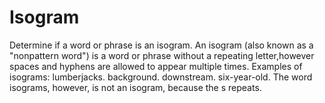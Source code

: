 # Isogram

Determine if a word or phrase is an isogram.
An isogram (also known as a "nonpattern word") is a word or phrase without a repeating
letter,however spaces and hyphens are allowed to appear multiple times.
Examples of isograms: 
lumberjacks.
background.
downstream.
six-year-old. 
The word isograms, however, is not an isogram, because the s repeats.
